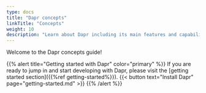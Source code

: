 ```yaml
---
type: docs
title: "Dapr concepts"
linkTitle: "Concepts"
weight: 10
description: "Learn about Dapr including its main features and capabilities"
---
```


Welcome to the Dapr concepts guide!


{{% alert title="Getting started with Dapr" color="primary" %}}
If you are ready to jump in and start developing with Dapr, please
visit the [getting started section]({{%ref getting-started%}}).
{{< button text="Install Dapr" page="getting-started.md" >}}
{{% /alert %}}